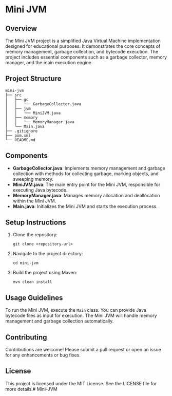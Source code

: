 # Mini JVM

## Overview
The Mini JVM project is a simplified Java Virtual Machine implementation designed for educational purposes. It demonstrates the core concepts of memory management, garbage collection, and bytecode execution. The project includes essential components such as a garbage collector, memory manager, and the main execution engine.

## Project Structure
```
mini-jvm
├── src
│   ├── gc
│   │   └── GarbageCollector.java
│   ├── jvm
│   │   └── MiniJVM.java
│   ├── memory
│   │   └── MemoryManager.java
│   └── Main.java
├── .gitignore
├── pom.xml
└── README.md
```

## Components
- **GarbageCollector.java**: Implements memory management and garbage collection with methods for collecting garbage, marking objects, and sweeping memory.
- **MiniJVM.java**: The main entry point for the Mini JVM, responsible for executing Java bytecode.
- **MemoryManager.java**: Manages memory allocation and deallocation within the Mini JVM.
- **Main.java**: Initializes the Mini JVM and starts the execution process.

## Setup Instructions
1. Clone the repository:
   ```
   git clone <repository-url>
   ```
2. Navigate to the project directory:
   ```
   cd mini-jvm
   ```
3. Build the project using Maven:
   ```
   mvn clean install
   ```

## Usage Guidelines
To run the Mini JVM, execute the `Main` class. You can provide Java bytecode files as input for execution. The Mini JVM will handle memory management and garbage collection automatically.

## Contributing
Contributions are welcome! Please submit a pull request or open an issue for any enhancements or bug fixes.

## License
This project is licensed under the MIT License. See the LICENSE file for more details.#   M i n i - J V M  
 